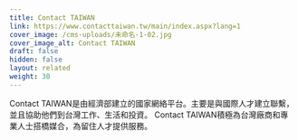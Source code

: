```yaml
---
title: Contact TAIWAN
link: https://www.contacttaiwan.tw/main/index.aspx?lang=1
cover_image: /cms-uploads/未命名-1-02.jpg
cover_image_alt: Contact TAIWAN
draft: false
hidden: false
layout: related
weight: 30
---
```

Contact TAIWAN是由經濟部建立的國家網絡平台。主要是與國際人才建立聯繫，並且協助他們到台灣工作、生活和投資。 Contact TAIWAN積極為台灣廠商和專業人士搭橋媒合，為留住人才提供服務。
